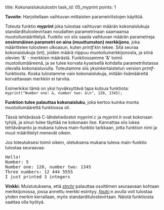 title: Kokonaislukutulostin
task_id: 05_myprint
points: 1


**Tavoite**: Harjoitellaan vaihtuvan mittaisten parametrilistojen
  käyttöä.

Toteuta funktio **myprint** joka tulostaa vaihtuvan määrän
kokonaislukuja standarditulostevirtaan noudatten parametrinaan
saamaansa muotoilumäärittelyä. Funktio voi siis saada vaihtuvan määrän
parametreja: **ensimmäinen parametri on aina (muuttumaton)
merkkijono**, joka määrittelee tulosteen ulkoasun, kuten *printf*:kin
tekee. Sitä seuraa kokonaislukuja (int), joiden määrä riippuu
muotoilumerkkijonosta, ja siinä olevien '&' - merkkien
määrästä. Funktiossamme '&' toimii muotoilumääreenä, ja se tulee
korvata kyseisellä kohdalla parametrilistassa olevalla
kokonaisluvulla. Toteutamme siis yksinkertaistetun version
*printf*-funktiosta. Koska tulostamme vain kokonaislukuja, mitään
lisämääreitä korvattavaan merkkiin ei tarvita.

Esimerkiksi tämä on yksi hyväksyttävä tapa kutsua funktiota:
`myprint("Number one: &, number two: &\n", 120, 1345);`

**Funktion tulee palauttaa kokonaisluku**, joka kertoo kuinka monta
  muotoilumäärettä funktiossa oli.

Tässä tehtävässä C-lähdetiedostot *myprint.c* ja *myprint.h* ovat
kokonaan tyhjiä, ja sinun tulee täyttää ne kokonaan itse. Kannattaa
siis lukea tehtävänanto ja mukana tuleva main-funktio tarkkaan, jotta
funktion nimi ja muut määrittelyt menevät oikein.

Jos toteutuksesi toimii oikein, oletuksena mukana tuleva main-funktio
tulostaa seuraavaa:

<pre>
Hello!
Number: 5
Number one: 120, number two: 1345
Three numbers: 12 444 5555
I just printed 3 integers</pre>

**Vinkki:** Muistutuksena, että *[strchr]* palauttaa osoittimen
  seuraavaan kohtaan merkkijonossa, jossa annettu merkki
  esiintyy. *[fputc]*:n avulla voit tulostaa yhden merkin kerrallaan,
  myös standarditulostevirtaan. Näistä funktioista saattaa olla hyötyä.

[strchr]: http://linux.die.net/man/3/strchr
[fputc]: http://linux.die.net/man/3/fputc
